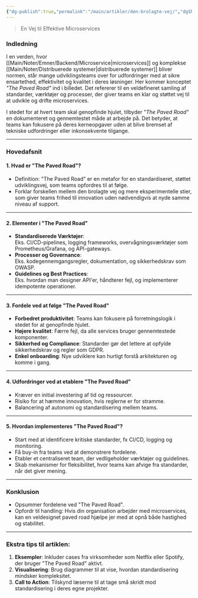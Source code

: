 ```yaml
---
{"dg-publish":true,"permalink":"/main/artikler/den-brolagte-vej/","dgShowLocalGraph":"false","created":"2024-11-27T06:29:01.110+01:00"}
---
```


> En Vej til Effektive Microservices

### **Indledning**

I en verden, hvor [[Main/Noter/Emner/Backend/Microservice\|microservices]] og komplekse [[Main/Noter/Distribuerede systemer\|distribuerede systemer]] bliver normen, står mange udviklingsteams over for udfordringer med at sikre ensartethed, effektivitet og kvalitet i deres løsninger. Her kommer konceptet _"The Paved Road"_ ind i billedet. Det refererer til en veldefineret samling af standarder, værktøjer og processer, der giver teams en klar og støttet vej til at udvikle og drifte microservices.

I stedet for at hvert team skal genopfinde hjulet, tilbyder _"The Paved Road"_ en dokumenteret og gennemtestet måde at arbejde på. Det betyder, at teams kan fokusere på deres kerneopgaver uden at blive bremset af tekniske udfordringer eller inkonsekvente tilgange.



---

### **Hovedafsnit**

#### **1. Hvad er "The Paved Road"?**

- Definition: "The Paved Road" er en metafor for en standardiseret, støttet udviklingsvej, som teams opfordres til at følge.
- Forklar forskellen mellem den brolagte vej og mere eksperimentelle stier, som giver teams frihed til innovation uden nødvendigvis at nyde samme niveau af support.

---

#### **2. Elementer i "The Paved Road"**

- **Standardiserede Værktøjer**:  
    Eks. CI/CD-pipelines, logging frameworks, overvågningsværktøjer som Prometheus/Grafana, og API-gateways.
- **Processer og Governance**:  
    Eks. kodegennemgangsregler, dokumentation, og sikkerhedskrav som OWASP.
- **Guidelines og Best Practices**:  
    Eks. hvordan man designer API'er, håndterer fejl, og implementerer idempotente operationer.

---

#### **3. Fordele ved at følge "The Paved Road"**

- **Forbedret produktivitet**: Teams kan fokusere på forretningslogik i stedet for at genopfinde hjulet.
- **Højere kvalitet**: Færre fejl, da alle services bruger gennemtestede komponenter.
- **Sikkerhed og Compliance**: Standarder gør det lettere at opfylde sikkerhedskrav og regler som GDPR.
- **Enkel onboarding**: Nye udviklere kan hurtigt forstå arkitekturen og komme i gang.

---

#### **4. Udfordringer ved at etablere "The Paved Road"**

- Kræver en initial investering af tid og ressourcer.
- Risiko for at hæmme innovation, hvis reglerne er for stramme.
- Balancering af autonomi og standardisering mellem teams.

---

#### **5. Hvordan implementeres "The Paved Road"?**

- Start med at identificere kritiske standarder, fx CI/CD, logging og monitoring.
- Få buy-in fra teams ved at demonstrere fordelene.
- Etabler et centraliseret team, der vedligeholder værktøjer og guidelines.
- Skab mekanismer for fleksibilitet, hvor teams kan afvige fra standarder, når det giver mening.

---

### **Konklusion**

- Opsummer fordelene ved "The Paved Road".
- Opfordr til handling: Hvis din organisation arbejder med microservices, kan en veldesignet paved road hjælpe jer med at opnå både hastighed og stabilitet.

---

### **Ekstra tips til artiklen**:

1. **Eksempler**: Inkluder cases fra virksomheder som Netflix eller Spotify, der bruger "The Paved Road" aktivt.
2. **Visualisering**: Brug diagrammer til at vise, hvordan standardisering mindsker kompleksitet.
3. **Call to Action**: Tilskynd læserne til at tage små skridt mod standardisering i deres egne projekter.